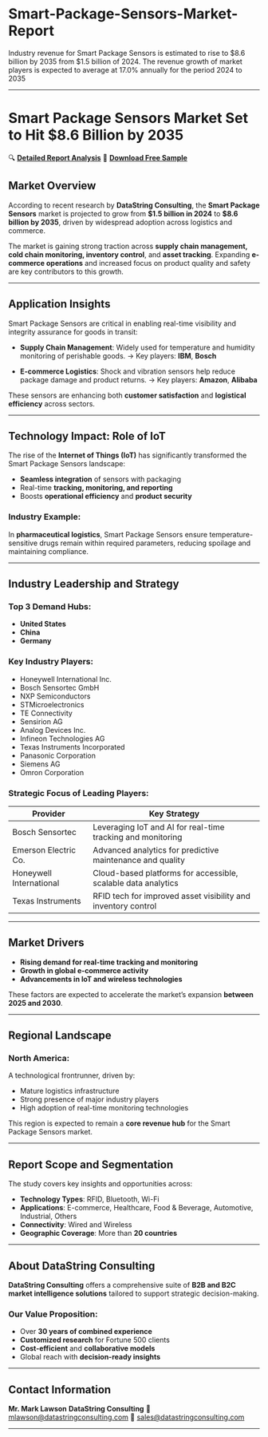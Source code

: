 # Smart-Package-Sensors-Market-Report

Industry revenue for Smart Package Sensors is estimated to rise to $8.6 billion by 2035 from $1.5 billion of 2024. The revenue growth of market players is expected to average at 17.0% annually for the period 2024 to 2035

---

# **Smart Package Sensors Market Set to Hit \$8.6 Billion by 2035**

🔍 **[Detailed Report Analysis](https://datastringconsulting.com/industry-analysis/smart-package-sensors-market-research-report)**
📄 **[Download Free Sample](https://datastringconsulting.com/downloadsample/smart-package-sensors-market-research-report)**

## **Market Overview**

According to recent research by **DataString Consulting**, the **Smart Package Sensors** market is projected to grow from **\$1.5 billion in 2024** to **\$8.6 billion by 2035**, driven by widespread adoption across logistics and commerce.

The market is gaining strong traction across **supply chain management, cold chain monitoring, inventory control**, and **asset tracking**. Expanding **e-commerce operations** and increased focus on product quality and safety are key contributors to this growth.

---

## **Application Insights**

Smart Package Sensors are critical in enabling real-time visibility and integrity assurance for goods in transit:

* **Supply Chain Management**:
  Widely used for temperature and humidity monitoring of perishable goods.
  → Key players: **IBM**, **Bosch**

* **E-commerce Logistics**:
  Shock and vibration sensors help reduce package damage and product returns.
  → Key players: **Amazon**, **Alibaba**

These sensors are enhancing both **customer satisfaction** and **logistical efficiency** across sectors.

---

## **Technology Impact: Role of IoT**

The rise of the **Internet of Things (IoT)** has significantly transformed the Smart Package Sensors landscape:

* **Seamless integration** of sensors with packaging
* Real-time **tracking, monitoring, and reporting**
* Boosts **operational efficiency** and **product security**

### **Industry Example:**

In **pharmaceutical logistics**, Smart Package Sensors ensure temperature-sensitive drugs remain within required parameters, reducing spoilage and maintaining compliance.

---

## **Industry Leadership and Strategy**

### **Top 3 Demand Hubs:**

* **United States**
* **China**
* **Germany**

### **Key Industry Players:**

* Honeywell International Inc.
* Bosch Sensortec GmbH
* NXP Semiconductors
* STMicroelectronics
* TE Connectivity
* Sensirion AG
* Analog Devices Inc.
* Infineon Technologies AG
* Texas Instruments Incorporated
* Panasonic Corporation
* Siemens AG
* Omron Corporation

### **Strategic Focus of Leading Players:**

| Provider                | Key Strategy                                                  |
| ----------------------- | ------------------------------------------------------------- |
| Bosch Sensortec         | Leveraging IoT and AI for real-time tracking and monitoring   |
| Emerson Electric Co.    | Advanced analytics for predictive maintenance and quality     |
| Honeywell International | Cloud-based platforms for accessible, scalable data analytics |
| Texas Instruments       | RFID tech for improved asset visibility and inventory control |

---

## **Market Drivers**

* **Rising demand for real-time tracking and monitoring**
* **Growth in global e-commerce activity**
* **Advancements in IoT and wireless technologies**

These factors are expected to accelerate the market’s expansion **between 2025 and 2030**.

---

## **Regional Landscape**

### **North America**:

A technological frontrunner, driven by:

* Mature logistics infrastructure
* Strong presence of major industry players
* High adoption of real-time monitoring technologies

This region is expected to remain a **core revenue hub** for the Smart Package Sensors market.

---

## **Report Scope and Segmentation**

The study covers key insights and opportunities across:

* **Technology Types**: RFID, Bluetooth, Wi-Fi
* **Applications**: E-commerce, Healthcare, Food & Beverage, Automotive, Industrial, Others
* **Connectivity**: Wired and Wireless
* **Geographic Coverage**: More than **20 countries**



---

## **About DataString Consulting**

**DataString Consulting** offers a comprehensive suite of **B2B and B2C market intelligence solutions** tailored to support strategic decision-making.

### **Our Value Proposition:**

* Over **30 years of combined experience**
* **Customized research** for Fortune 500 clients
* **Cost-efficient** and **collaborative models**
* Global reach with **decision-ready insights**

---

## **Contact Information**

**Mr. Mark Lawson**
**DataString Consulting**
📧 [mlawson@datastringconsulting.com](mailto:mlawson@datastringconsulting.com)
📧 [sales@datastringconsulting.com](mailto:sales@datastringconsulting.com)

---
